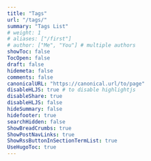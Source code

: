 ```yaml
---
title: "Tags" 
url: "/tags/"
summary: "Tags List"
# weight: 1
# aliases: ["/first"]
# author: ["Me", "You"] # multiple authors
showToc: false
TocOpen: false
draft: false
hidemeta: false
comments: false
canonicalURL: "https://canonical.url/to/page"
disableHLJS: true # to disable highlightjs
disableShare: true
disableHLJS: false
hideSummary: false
hidefooter: true
searchHidden: false
ShowBreadCrumbs: true
ShowPostNavLinks: true
ShowRssButtonInSectionTermList: true
UseHugoToc: true
---
```

